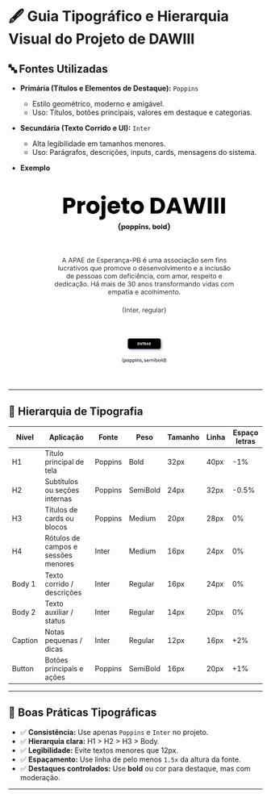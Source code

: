 # 🖋️ Guia Tipográfico e Hierarquia Visual do Projeto de DAWIII

## 🔤 Fontes Utilizadas

- **Primária (Títulos e Elementos de Destaque):** `Poppins`
  - Estilo geométrico, moderno e amigável.
  - Uso: Títulos, botões principais, valores em destaque e categorias.

- **Secundária (Texto Corrido e UI):** `Inter`
  - Alta legibilidade em tamanhos menores.
  - Uso: Parágrafos, descrições, inputs, cards, mensagens do sistema.

- **Exemplo**


  ![Tipograifa](ExTipografia.png)

---

## 📐 Hierarquia de Tipografia

| Nível   | Aplicação                                            | Fonte   | Peso      | Tamanho | Linha | Espaço letras |
|---------|------------------------------------------------------|---------|-----------|---------|--------|----------------|
| H1      | Título principal de tela                             | Poppins | Bold      | 32px    | 40px   | -1%            |
| H2      | Subtítulos ou seções internas                        | Poppins | SemiBold  | 24px    | 32px   | -0.5%          |
| H3      | Títulos de cards ou blocos                           | Poppins | Medium    | 20px    | 28px   | 0%             |
| H4      | Rótulos de campos e sessões menores                  | Inter   | Medium    | 16px    | 24px   | 0%             |
| Body 1  | Texto corrido / descrições                           | Inter   | Regular   | 16px    | 24px   | 0%             |
| Body 2  | Texto auxiliar / status                              | Inter   | Regular   | 14px    | 20px   | 0%             |
| Caption | Notas pequenas / dicas                               | Inter   | Regular   | 12px    | 16px   | +2%            |
| Button  | Botões principais e ações                            | Poppins | SemiBold  | 16px    | 20px   | +1%            |
---

## 🔁 Boas Práticas Tipográficas

- ✅ **Consistência:** Use apenas `Poppins` e `Inter` no projeto.
- ✅ **Hierarquia clara:** H1 > H2 > H3 > Body.
- ✅ **Legibilidade:** Evite textos menores que 12px.
- ✅ **Espaçamento:** Use linha de pelo menos `1.5x` da altura da fonte.
- ✅ **Destaques controlados:** Use **bold** ou cor para destaque, mas com moderação.

---

